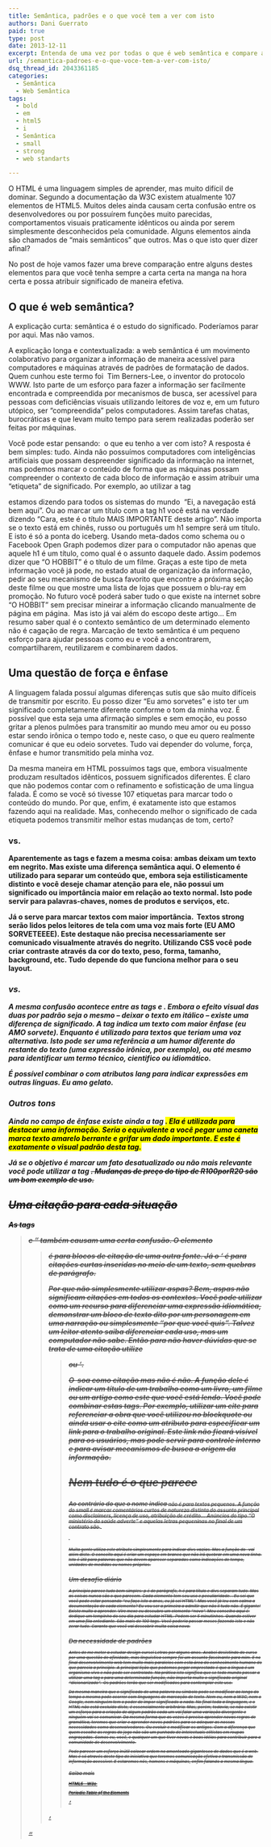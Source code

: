 ```yaml
---
title: Semântica, padrões e o que você tem a ver com isto
authors: Dani Guerrato
paid: true
type: post
date: 2013-12-11
excerpt: Entenda de uma vez por todas o que é web semântica e compare as principais diferenças entre alguns elementos de HTML.
url: /semantica-padroes-e-o-que-voce-tem-a-ver-com-isto/
dsq_thread_id: 2043361185
categories:
  - Semântica
  - Web Semântica
tags:
  - bold
  - em
  - html5
  - i
  - Semântica
  - small
  - strong
  - web standarts

---
```

O HTML é uma linguagem simples de aprender, mas muito difícil de dominar. Segundo a documentação da W3C existem atualmente 107 elementos de HTML5. Muitos deles ainda causam certa confusão entre os desenvolvedores ou por possuírem funções muito parecidas, comportamentos visuais praticamente idênticos ou ainda por serem simplesmente desconhecidos pela comunidade. Alguns elementos ainda são chamados de &#8220;mais semânticos&#8221; que outros. Mas o que isto quer dizer afinal? 

No post de hoje vamos fazer uma breve comparação entre alguns destes elementos para que você tenha sempre a carta certa na manga na hora certa e possa atribuir significado de maneira efetiva.

## O que é web semântica?

A explicação curta: semântica é o estudo do significado. Poderíamos parar por aqui. Mas não vamos.

A explicação longa e contextualizada: a web semântica é um movimento colaborativo para organizar a informação de maneira acessível para computadores e máquinas através de padrões de formatação de dados. Quem cunhou este termo foi  Tim Berners-Lee, o inventor do protocolo WWW. Isto parte de um esforço para fazer a informação ser facilmente encontrada e compreendida por mecanismos de busca, ser acessível para pessoas com deficiências visuais utilizando leitores de voz e, em um futuro utópico, ser &#8220;compreendida&#8221; pelos computadores. Assim tarefas chatas, burocráticas e que levam muito tempo para serem realizadas poderão ser feitas por máquinas.

Você pode estar pensando:  o que eu tenho a ver com isto? A resposta é bem simples: tudo. Ainda não possuímos computadores com inteligências artificiais que possam despreender significado da informação na internet, mas podemos marcar o conteúdo de forma que as máquinas possam compreender o contexto de cada bloco de informação e assim atribuir uma &#8220;etiqueta&#8221; de significado. Por exemplo, ao utilizar a tag <nav> estamos dizendo para todos os sistemas do mundo  &#8220;Ei, a navegação está bem aqui&#8221;. Ou ao marcar um título com a tag h1 você está na verdade dizendo &#8220;Cara, este é o título MAIS IMPORTANTE deste artigo&#8221;. Não importa se o texto está em chinês, russo ou português um h1 sempre será um título. E isto é só a ponta do iceberg. Usando meta-dados como schema ou o Facebook Open Graph podemos dizer para o computador não apenas que aquele h1 é um título, como qual é o assunto daquele dado. Assim podemos dizer que &#8220;O HOBBIT&#8221; é o título de um filme. Graças a este tipo de meta informação você já pode, no estado atual de organização da informação, pedir ao seu mecanismo de busca favorito que encontre a próxima seção deste filme ou que mostre uma lista de lojas que possuem o blu-ray em promoção. No futuro você poderá saber tudo o que existe na internet sobre &#8220;O HOBBIT&#8221; sem precisar mineirar a informação clicando manualmente de página em página.  Mas isto já vai além do escopo deste artigo… Em resumo saber qual é o contexto semântico de um determinado elemento não é cagação de regra. Marcação de texto semântica é um pequeno esforço para ajudar pessoas como eu e você a encontrarem, compartilharem, reutilizarem e combinarem dados.

## Uma questão de força e ênfase

A linguagem falada possuí algumas diferenças sutis que são muito difíceis de transmitir por escrito. Eu posso dizer &#8220;Eu amo sorvetes&#8221; e isto ter um significado completamente diferente conforme o tom da minha voz. É possível que esta seja uma afirmação simples e sem emoção, eu posso gritar a plenos pulmões para transmitir ao mundo meu amor ou eu posso estar sendo irônica o tempo todo e, neste caso, o que eu quero realmente comunicar é que eu odeio sorvetes. Tudo vai depender do volume, força, ênfase e humor transmitido pela minha voz.

Da mesma maneira em HTML possuímos tags que, embora visualmente produzam resultados idênticos, possuem significados diferentes. É claro que não podemos contar com o refinamento e sofisticação de uma língua falada. É como se você só tivesse 107 etiquetas para marcar todo o conteúdo do mundo. Por que, enfim, é exatamente isto que estamos fazendo aqui na realidade. Mas, conhecendo melhor o significado de cada etiqueta podemos transmitir melhor estas mudanças de tom, certo?

### <b> vs. <strong>

Aparentemente as tags <b> e <strong> fazem a mesma coisa: ambas deixam um texto em negrito. Mas existe uma diferença semântica aqui. O elemento <b> é utilizado para separar um conteúdo que, embora seja estilisticamente distinto e você deseje chamar atenção para ele, não possui um significado ou importância maior em relação ao texto normal. Isto pode servir para palavras-chaves, nomes de produtos e serviços, etc.

Já o <strong> serve para marcar textos com maior importância.  Textos strong serão lidos pelos leitores de tela com uma voz mais forte (EU AMO SORVETEEEE). Este destaque não precisa necessariamente ser comunicado visualmente através do negrito. Utilizando CSS você pode criar contraste através da cor do texto, peso, forma, tamanho, background, etc. Tudo depende do que funciona melhor para o seu layout.

### <em> vs. <i>

A mesma confusão acontece entre as tags <em> e <i>. Embora o efeito visual das duas por padrão seja o mesmo &#8211; deixar o texto em itálico &#8211; existe uma diferença de significado. A tag <em> indica um texto com maior ênfase (eu AMO sorvete). Enquanto <i> é utilizado para textos que teriam uma voz alternativa. Isto pode ser uma referência a um humor diferente do restante do texto (uma expressão irônica, por exemplo), ou até mesmo para identificar um termo técnico, cientifico ou idiomático.

É possível combinar o <i> com atributos lang para indicar expressões em outras línguas. Eu amo <i lang=&#8221;it&#8221;>gelato</i>.

### Outros tons

Ainda no campo de ênfase existe ainda a tag <mark>. Ela é utilizada para destacar uma informação. Seria o equivalente a você pegar uma caneta marca texto amarelo berrante e grifar um dado importante. E este é exatamente o visual padrão desta tag.

Já se o objetivo é marcar um fato desatualizado ou não mais relevante você pode utilizar a tag <s>. Mudanças de preço do tipo de R$100 por R$20 são um bom exemplo de uso.

## Uma citação para cada situação

As tags <blockquote> e <q> também causam uma certa confusão. O elemento <blockquote> é para blocos de citação de uma outra fonte. Já o <q> é para citações curtas inseridas no meio de um texto, sem quebras de parágrafo.

Por que não simplesmente utilizar aspas? Bem, aspas não significam citações em todos os contextos. Você pode utilizar como um recurso para diferenciar uma expressão idiomática, demonstrar um bloco de texto dito por um personagem em uma narração ou simplesmente &#8220;por que você quis&#8221;. Talvez um leitor atento saiba diferenciar cada uso, mas um computador não sabe. Então para não haver dúvidas que se trata de uma citação utilize <blockquote> ou <q>.

O <cite>  soa como citação mas não é não. A função dele é indicar um título de um trabalho como um livro, um filme ou um artigo como este que você está lendo. Você pode combinar estas tags. Por exemplo, utilizar um cite para referenciar a obra que você utilizou no blockquote ou ainda usar o cite como um atributo para especificar um link para o trabalho original. Este link não ficará visível para os usuários, mas pode servir para controle interno e para avisar mecanismos de busca a origem da informação.

## Nem tudo é o que parece

### <small>

Ao contrário do que o nome indica <small> não é para textos pequenos. A função do small é marcar comentários curtos de natureza distinta do assunto principal como disclaimers, licença de uso, atribuição de crédito&#8230; Anúncios do tipo &#8220;O ministério da saúde adverte&#8221; e aquelas letras pequeninas no final de um contrato são <small>.

### &nbsp;

Muita gente utiliza este atributo simplesmente para indicar divs vazias. Mas a função do &nbsp; vai além disto. O conceito aqui é criar um espaço em branco que não irá quebrar em uma nova linha. Isto é útil para palavras que não devem aparecer separadas como indicações de tempo, unidades de medidas ou nomes próprios.

## Um desafio diário

A princípio parece tudo bem simples: p é de parágrafo, h é para título e divs separam tudo. Mas as coisas nunca são o que parecem. Cada elemento tem seu uso e peculiaridade. . Eu sei que você pode estar pensando &#8220;eu faço isto a anos, eu já sei HTML&#8221;. Mas você já leu com calma a documentação de cada elemento? Eu vou ser a primeira a admitir que não li tudo não. É gigante! Existe muito a aprender. Vire mexe eu descubro um elemento &#8220;novo&#8221;. Meu conselho aqui é: dedique um tempinho do seu dia para estudar HTML. Podem ser 5 minutinhos. Quando estiver em uma fila entediante. São mais de 100 tags. Você poderia passar meses fazendo isto e não zerar tudo. Garanto que você vai descobrir muita coisa nova.

## Da necessidade de padrões

Antes de me meter a estudar design cursei Letras por alguns anos. Acabei desistindo do curso por uma questão de afinidade, mas linguística sempre foi um assunto fascinante para mim. E no final desenvolvimento web tem muito mais paralelos com esta área do conhecimento humano do que parecia a princípio. A principal lição que podemos pegar emprestado é que a língua é um organismo vivo e não pode ser controlado. Na prática isto significa que se todo mundo passar a utilizar uma tag x para uma determinada função, não importa muito o significado original &#8220;dicionarizado&#8221;.  Os padrões terão que ser modificados para contemplar este uso.

Da mesma maneira que o significado de uma palavra ou símbolo pode se modificar ao longo do tempo o mesmo pode ocorrer com linguagens de marcação de texto. Nem eu, nem a W3C, nem o Google, nem ninguém tem o poder de impor significado a nada. No final toda a linguagem, e o HTML não está excluído disto, é essencialmente arbitrária. Mas, porém, todavia, se não existir um esforço para a criação de algum padrão cada um vai falar uma variação divergente e ninguém vai se comunicar. Da mesma forma que as vezes é preciso aprender novas regras de gramática, teremos que criar e aprender novos padrões para se adequar as nossas necessidades como desenvolvedores. Ou evoluir e modificar os antigos. Com a diferença que quem escolhe as regras do jogo não são um punhado de intelectuais elitistas em roupas engraçadas. Somos eu, você, e qualquer um que tiver novas e boas idéias para contribuir para a comunidade de desenvolvimento.

Pode parecer um esforço inútil colocar ordem no amontoado gigantesco de dados que é a web. Mas é só através deste tipo de iniciativa que teremos comunicação efetiva e transmissão de informação acessível. E estaremos nós, homens e máquinas, enfim falando a mesma língua.

### Saiba mais

[HTML5 &#8211; W3c ][1]
  
[Periodic Table of the Elements][2]

 [1]: https://www.w3.org/html/wg/drafts/html/CR/ "HTML5"
 [2]: https://joshduck.com/periodic-table.html "Periodic Table of the Elements"